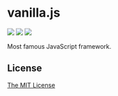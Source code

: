 # vanilla.js

![](https://img.shields.io/npm/v/vanilla-javascript.svg)
![](https://img.shields.io/npm/dt/vanilla-javascript.svg)
![](https://img.shields.io/npm/l/vanilla-javascript.svg)

Most famous JavaScript framework.

## License

[The MIT License][0]

[0]: http://piecioshka.mit-license.org


